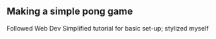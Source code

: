 ## Making a simple pong game

Followed Web Dev Simplified tutorial for basic set-up; stylized myself
